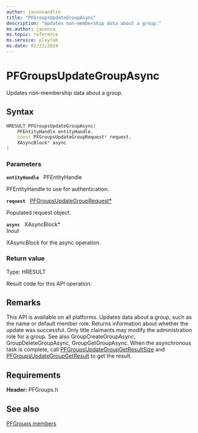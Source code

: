```yaml
---
author: jasonsandlin
title: "PFGroupsUpdateGroupAsync"
description: "Updates non-membership data about a group."
ms.author: jasonsa
ms.topic: reference
ms.service: playfab
ms.date: 02/22/2024
---
```


# PFGroupsUpdateGroupAsync  

Updates non-membership data about a group.  

## Syntax  
  
```cpp
HRESULT PFGroupsUpdateGroupAsync(  
    PFEntityHandle entityHandle,  
    const PFGroupsUpdateGroupRequest* request,  
    XAsyncBlock* async  
)  
```  
  
### Parameters  
  
**`entityHandle`** &nbsp; PFEntityHandle  
  
PFEntityHandle to use for authentication.  
  
**`request`** &nbsp; [PFGroupsUpdateGroupRequest*](../../pfgroupstypes/structs/pfgroupsupdategrouprequest.md)  
  
Populated request object.  
  
**`async`** &nbsp; XAsyncBlock*  
*_Inout_*  
  
XAsyncBlock for the async operation.  
  
  
### Return value
Type: HRESULT
  
Result code for this API operation.
  
## Remarks  
  
This API is available on all platforms. Updates data about a group, such as the name or default member role. Returns information about whether the update was successful. Only title claimants may modify the administration role for a group. See also GroupCreateGroupAsync, GroupDeleteGroupAsync, GroupGetGroupAsync. When the asynchronous task is complete, call [PFGroupsUpdateGroupGetResultSize](pfgroupsupdategroupgetresultsize.md) and [PFGroupsUpdateGroupGetResult](pfgroupsupdategroupgetresult.md) to get the result.
  
## Requirements  
  
**Header:** PFGroups.h
  
## See also  
[PFGroups members](../pfgroups_members.md)  

  
  
